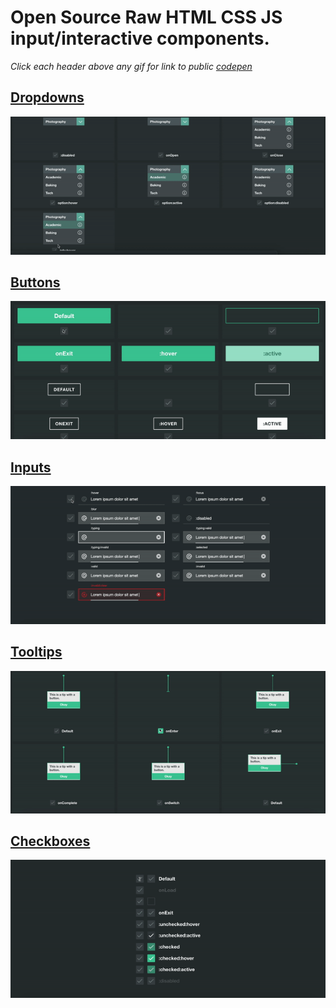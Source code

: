 # Open Source Raw HTML CSS JS input/interactive components.
*Click each header above any gif for link to public [codepen](codepen.io)*

## [Dropdowns](https://codepen.io/u-guru/full/grRyLx)

![](gifs/dropdowns.gif)

## [Buttons](https://codepen.io/u-guru/full/bGGNgvM)

![](gifs/buttons.gif)

## [Inputs](https://codepen.io/u-guru/pen/PoowWRO)  

![](gifs/inputs.gif)

## [Tooltips](https://codepen.io/u-guru/full/NWWPdYz)

![](gifs/tooltips.gif)


## [Checkboxes](https://codepen.io/u-guru/full/AXRjvB)

![](gifs/checkboxes.gif)